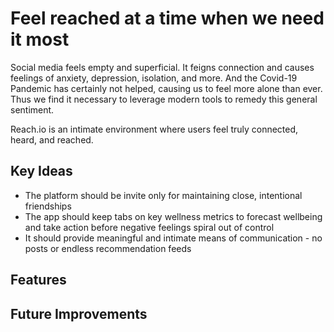 # Feel reached at a time when we need it most

Social media feels empty and superficial. It feigns connection and causes feelings of anxiety, depression, isolation, and more. 
And the Covid-19 Pandemic has certainly not helped, causing us to feel more alone than ever. Thus we find it necessary to leverage modern tools to remedy this general sentiment. 

Reach.io is an intimate environment where users feel truly connected, heard, and reached. 

## Key Ideas
* The platform should be invite only for maintaining close, intentional friendships
* The app should keep tabs on key wellness metrics to forecast wellbeing and take action before negative feelings spiral out of control
* It should provide meaningful and intimate means of communication - no posts or endless recommendation feeds

## Features

## Future Improvements



